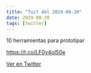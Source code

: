 ```yaml
---
title: "Tuit del 2019-08-20"
date: 2019-08-20
tags: [twitter]
---
```


10 herramientas para prototipar 

https://t.co/LF0y4ol50e



[Ver en Twitter](https://twitter.com/i/web/status/1163710325549600769)
